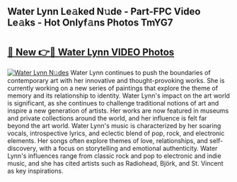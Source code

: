 ## Water Lynn Le𝚊ked N𝚞de - Part-FPC Video Le𝚊ks - Hot Onlyf𝚊ns Photos TmYG7

# <h2><a href="http://ab67335.deff.icu/?id=Water+Lynn">🔗 New 👉🔴 Water Lynn VIDEO Photos</a></h2>

[![Water Lynn N𝚞des](https://i.imgur.com/rIISA9y.gif)](http://ab67335.deff.icu/?id=Water+Lynn)
Water Lynn continues to push the boundaries of contemporary art with her innovative and thought-provoking works. She is currently working on a new series of paintings that explore the theme of memory and its relationship to identity. Water Lynn's impact on the art world is significant, as she continues to challenge traditional notions of art and inspire a new generation of artists. Her works are now featured in museums and private collections around the world, and her influence is felt far beyond the art world. Water Lynn's music is characterized by her soaring vocals, introspective lyrics, and eclectic blend of pop, rock, and electronic elements. Her songs often explore themes of love, relationships, and self-discovery, with a focus on storytelling and emotional authenticity. Water Lynn's influences range from classic rock and pop to electronic and indie music, and she has cited artists such as Radiohead, Björk, and St. Vincent as key inspirations.
